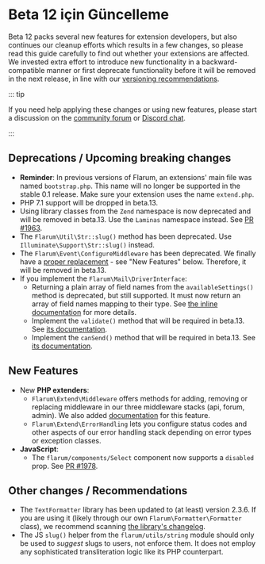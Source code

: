 # Beta 12 için Güncelleme

Beta 12 packs several new features for extension developers, but also continues our cleanup efforts which results in a few changes, so please read this guide carefully to find out whether your extensions are affected. We invested extra effort to introduce new functionality in a backward-compatible manner or first deprecate functionality before it will be removed in the next release, in line with our [versioning recommendations](start.md#composer-json).

::: tip

If you need help applying these changes or using new features, please start a discussion on the [community forum](https://discuss.flarum.org/t/extensibility) or [Discord chat](https://flarum.org/discord/).

:::

## Deprecations / Upcoming breaking changes

- **Reminder**: In previous versions of Flarum, an extensions' main file was named `bootstrap.php`. This name will no longer be supported in the stable 0.1 release. Make sure your extension uses the name `extend.php`.
- PHP 7.1 support will be dropped in beta.13.
- Using library classes from the `Zend` namespace is now deprecated and will be removed in beta.13. Use the `Laminas` namespace instead. See [PR #1963](https://github.com/flarum/core/pull/1963).
- The `Flarum\Util\Str::slug()` method has been deprecated. Use `Illuminate\Support\Str::slug()` instead.
- The `Flarum\Event\ConfigureMiddleware` has been deprecated. We finally have a [proper replacement](middleware.md) - see "New Features" below. Therefore, it will be removed in beta.13.
- If you implement the `Flarum\Mail\DriverInterface`:
  - Returning a plain array of field names from the `availableSettings()` method is deprecated, but still supported. It must now return an array of field names mapping to their type. See [the inline documentation](https://github.com/flarum/core/blob/08e40bc693cce7be02d4fb24633553c7eaf2738d/src/Mail/DriverInterface.php#L25-L32) for more details.
  - Implement the `validate()` method that will be required in beta.13. See [its documentation](https://github.com/flarum/core/blob/08e40bc693cce7be02d4fb24633553c7eaf2738d/src/Mail/DriverInterface.php#L34-L48).
  - Implement the `canSend()` method that will be required in beta.13. See [its documentation](https://github.com/flarum/core/blob/08e40bc693cce7be02d4fb24633553c7eaf2738d/src/Mail/DriverInterface.php#L50-L54).

## New Features

- New **PHP extenders**:
  - `Flarum\Extend\Middleware` offers methods for adding, removing or replacing middleware in our three middleware stacks (api, forum, admin). We also added [documentation](middleware.md) for this feature.
  - `Flarum\Extend\ErrorHandling` lets you configure status codes and other aspects of our error handling stack depending on error types or exception classes.
- **JavaScript**:
  - The `flarum/components/Select` component now supports a `disabled` prop. See [PR #1978](https://github.com/flarum/core/pull/1978).

## Other changes / Recommendations

- The `TextFormatter` library has been updated to (at least) version 2.3.6. If you are using it (likely through our own `Flarum\Formatter\Formatter` class), we recommend scanning [the library's changelog](https://github.com/s9e/TextFormatter/blob/2.3.6/CHANGELOG.md).
- The JS `slug()` helper from the `flarum/utils/string` module should only be used to *suggest* slugs to users, not enforce them. It does not employ any sophisticated transliteration logic like its PHP counterpart.
